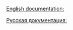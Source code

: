 [English documentation:](http://docs.rees46.com/display/en/OpenCart2+Module)

[Русская документация:](http://docs.rees46.com/display/R46D/OpenCart+2)